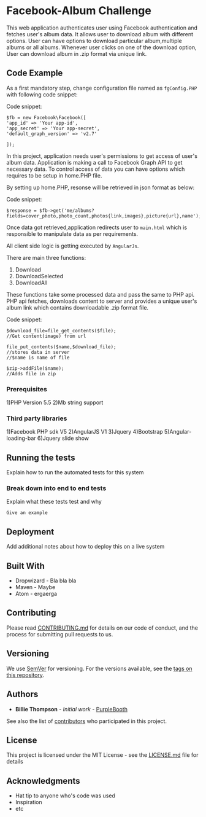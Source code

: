 # Facebook-Album Challenge
This web application authenticates user using Facebook authentication and fetches user's album data.
It allows user to download album with different options.
User can have options to download particular album,multiple albums or all albums.
Whenever user clicks on one of the download option, User can download album in .zip format via unique link.

## Code Example
As a first mandatory step, change configuration file named as ``fgConfig.PHP`` with following code snippet:

Code snippet:

```
$fb = new Facebook\Facebook([
'app_id' => 'Your app-id', 
'app_secret' => 'Your app-secret',
'default_graph_version' => 'v2.7'

]);

```
In this project, application needs user's permissions to get access of user's album data.
Application is making a call to Facebook Graph API to get necessary data.
To control access of data you can have options which requires to be setup in home.PHP file.

By setting up home.PHP, resonse will be retrieved in json format as below:

Code snippet:

```
$response = $fb->get('me/albums?fields=cover_photo,photo_count,photos{link,images},picture{url},name');

```
Once data got retrieved,application redirects user to ``main.html`` which is responsible to manipulate data as per requirements.

All client side logic is getting executed by ``AngularJs``. 

There are main three functions:
1. Download
2. DownloadSelected
3. DownloadAll 

These functions take some processed data and pass the same to PHP api.
PHP api fetches, downloads content to server and provides a unique user's album link which contains downloadable .zip format file. 

Code snippet:

```
$download_file=file_get_contents($file);
//Get content(image) from url

file_put_contents($name,$download_file);
//stores data in server
//$name is name of file

$zip->addFile($name);
//Adds file in zip

```
### Prerequisites
1)PHP Version 5.5 
2)Mb string support

### Third party libraries
1)Facebook PHP sdk V5
2)AngularJS V1
3)Jquery
4)Bootstrap
5)Angular-loading-bar 
6)Jquery slide show

## Running the tests
Explain how to run the automated tests for this system

### Break down into end to end tests

Explain what these tests test and why

```
Give an example
```


## Deployment

Add additional notes about how to deploy this on a live system

## Built With

* Dropwizard - Bla bla bla
* Maven - Maybe
* Atom - ergaerga

## Contributing

Please read [CONTRIBUTING.md](CONTRIBUTING.md) for details on our code of conduct, and the process for submitting pull requests to us.

## Versioning

We use [SemVer](http://semver.org/) for versioning. For the versions available, see the [tags on this repository](https://github.com/your/project/tags). 

## Authors

* **Billie Thompson** - *Initial work* - [PurpleBooth](https://github.com/PurpleBooth)

See also the list of [contributors](https://github.com/your/project/contributors) who participated in this project.

## License

This project is licensed under the MIT License - see the [LICENSE.md](LICENSE.md) file for details

## Acknowledgments

* Hat tip to anyone who's code was used
* Inspiration
* etc
